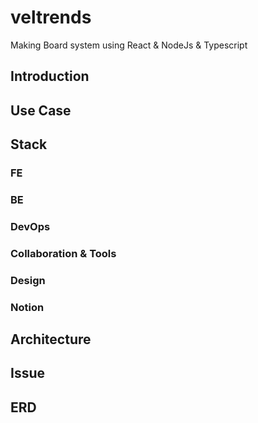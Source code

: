 # veltrends
Making Board system using React &amp; NodeJs &amp; Typescript


## Introduction

## Use Case

## Stack

 
 ### FE
 ### BE
 ### DevOps

 

###  Collaboration & Tools
 ### Design
 ### Notion

## Architecture

## Issue

## ERD

